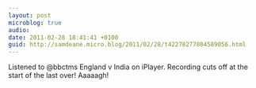 ```yaml
---
layout: post
microblog: true
audio: 
date: 2011-02-28 18:41:41 +0100
guid: http://samdeane.micro.blog/2011/02/28/t42278277804589056.html
---
```

Listened to @bbctms England v India on iPlayer. Recording cuts off at the start of the last over! Aaaaagh!
